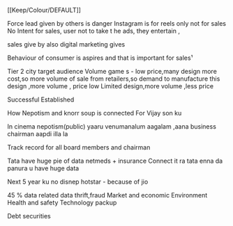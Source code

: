 [[Keep/Colour/DEFAULT]] 

Force lead given by others is danger 
Instagram is for reels only not for sales 
No Intent for sales, user not to take t he ads, they entertain ,

sales give by also digital marketing gives



Behaviour of consumer is aspires and that is important for sales¹


Tier 2 city target audience
Volume game s - low price,many design more cost,so more volume of sale from retailers,so demand to manufacture this design ,more volume , price low 
Limited design,more volume ,less price


Successful Established 




How Nepotism and knorr soup is connected
For Vijay son ku

In cinema nepotism(public) yaaru venumanalum aagalam ,aana business chairman aapdi illa la 

Track record for all board members and chairman




Tata have huge pie of data netmeds + insurance
Connect it ra tata enna da panura u have huge data 



Next 5 year ku no disnep hotstar - because of jio



45 % data related data thrift,fraud 
Market and economic 
Environment
Health and safety
Technology packup

Debt securities  






